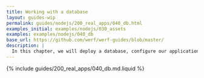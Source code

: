 ```yaml
---
title: Working with a database
layout: guides-wip
permalink: guides/nodejs/200_real_apps/040_db.html
examples_initial: examples/nodejs/030_assets
examples: examples/nodejs/040_db
base_url: https://github.com/werf/werf-guides/blob/master/
description: |
  In this chapter, we will deploy a database, configure our application to use it, and set up automatic DB migrations and initializations.
---
```


{% include guides/200_real_apps/040_db.md.liquid %}
